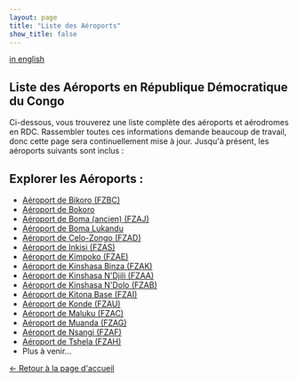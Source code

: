 ```yaml
---
layout: page
title: "Liste des Aéroports"
show_title: false
---
```


[in english](list.md)

## Liste des Aéroports en République Démocratique du Congo

Ci-dessous, vous trouverez une liste complète des aéroports et aérodromes en RDC. Rassembler toutes ces informations demande beaucoup de travail, donc cette page sera continuellement mise à jour. Jusqu'à présent, les aéroports suivants sont inclus :

## Explorer les Aéroports :
- [Aéroport de Bikoro (FZBC)](/airports_fr/bikorofzbc/bikorobokoro_fr.md)
- [Aéroport de Bokoro](/airports_fr/bikorofzbc/bikorobokoro_fr.md)
- [Aéroport de Boma (ancien) (FZAJ)](airports_fr/bomafzaj/boma_fr.md)
- [Aéroport de Boma Lukandu](airports_fr/bomafzaj/boma_fr.md)
- [Aéroport de Celo-Zongo (FZAD)](/airports_fr/zongofzad/zongo_fr.md)
- [Aéroport de Inkisi (FZAS)](/airports_fr/inkisifzas/inkisi_fr.md)
- [Aéroport de Kimpoko (FZAE)](/airports_fr/kimpokofzae/kimpoko_fr.md)
- [Aéroport de Kinshasa Binza (FZAK)](/airports_fr/binzafzak/binza_fr.md)
- [Aéroport de Kinshasa N'Djili (FZAA)](/airports_fr/ndjilifzaa/ndjili_fr.md)
- [Aéroport de Kinshasa N'Dolo (FZAB)](/airports_fr/ndolofzab/ndolo_fr.md)
- [Aéroport de Kitona Base (FZAI)](/airports_fr/kitonabasefzai/kitona_fr.md)
- [Aéroport de Konde (FZAU)](/airports_fr/kondefzau/konde_fr.md)
- [Aéroport de Maluku (FZAC)](/airports_fr/malukufzac/maluku_fr.md)
- [Aéroport de Muanda (FZAG)](/airports_fr/muandafzag/muanda_fr.md)
- [Aéroport de Nsangi (FZAF)](/airports_fr/nsangifzaf/nsangi_fr.md)
- [Aéroport de Tshela (FZAH)](/airports_fr/tshelafzah/tshela_fr.md)
- Plus à venir...

[← Retour à la page d'accueil](index_fr.md)

